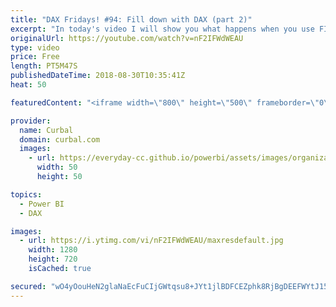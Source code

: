 ```yaml
---
title: "DAX Fridays! #94: Fill down with DAX (part 2)"
excerpt: "In today's video I will show you what happens when you use FILTER with ALL  and without.  The example used is from the previous DAX Fridays! 93 where I show you how to do a fill down in DAX: https://www.youtube.com/watch?v=vQIDJVkFW8o  Get Northwind Dataset: https://www.youtube.com/watch?v=k3NMIlLffrU"
originalUrl: https://youtube.com/watch?v=nF2IFWdWEAU
type: video
price: Free
length: PT5M47S
publishedDateTime: 2018-08-30T10:35:41Z
heat: 50

featuredContent: "<iframe width=\"800\" height=\"500\" frameborder=\"0\" src=\"https://www.youtube.com/embed/nF2IFWdWEAU\" allow=\"accelerometer; autoplay; encrypted-media; gyroscope; picture-in-picture\" allowfullscreen></iframe>"

provider:
  name: Curbal
  domain: curbal.com
  images:
    - url: https://everyday-cc.github.io/powerbi/assets/images/organizations/curbal.com-50x50.jpg
      width: 50
      height: 50

topics:
  - Power BI
  - DAX

images:
  - url: https://i.ytimg.com/vi/nF2IFWdWEAU/maxresdefault.jpg
    width: 1280
    height: 720
    isCached: true

secured: "wO4yOouHeN2glaNaEcFuCIjGWtqsu8+JYt1jlBDFCEZphk8RjBgDEEFWYtJ159c1tqjG8/OyCj6PJ2/HNgEeddzmaPn/jMJPsPGxKtCA40mBxh5+IOtF6PZK50tsfzD+TThXKTmmZn6PDSwkRLFLjfnuDXSBz6hWCR1XMn+8cUqpKFdeGRQd+bxKhSQmA4kMDStmBh3ez3vSIfdisxQ/Rtt4sBeQvSOZWPmN2iqqGcInSdIzuBhh56sG7GebMeXcmeqJNJ2YRt8frBrJjTmHzFANLx1fNKd5vaWKi8EavyN8NLLRGXZfGEIMAT+Ibs4zLyPec2h/aEaacz9G1A7/Rd1TSpd040+34SrqIdpc1IjmdiJp+EucXXnaUn5RjvrpMvE4OPtCju4YzM2AkFy6HUq48jus4RuEA+OKoeCHsak=;i4P5a0xJJoVrPHLPJFGnIA=="
---
```


